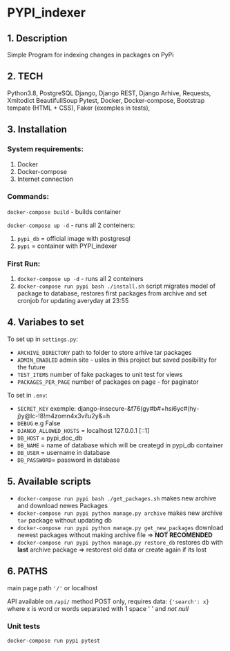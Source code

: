 # PYPI_indexer
## 1. Description
Simple Program for indexing changes in packages on PyPi
## 2. TECH
Python3.8,
PostgreSQL
Django,
Django REST,
Django Arhive,
Requests,
Xmltodict
BeautifullSoup
Pytest,
Docker,
Docker-compose,
Bootstrap tempate (HTML + CSS),
Faker (exemples in tests),

## 3. Installation
### System requirements:
1. Docker
2. Docker-compose
3. Internet connection
### Commands:
`docker-compose build` - builds container

`docker-compose up -d` - runs all 2 conteiners:
1. `pypi_db` =  official image with postgresql
2. `pypi` = container with PYPI_indexer

### First Run:
1. `docker-compose up -d` - runs all 2 conteiners
2. `docker-compose run pypi bash ./install.sh` script migrates model of package to database, restores first packages from archive and set cronjob for updating averyday at 23:55
## 4. Variabes to set
To set up in `settings.py`:

* `ARCHIVE_DIRECTORY` path to folder to store arhive tar packages
* `ADMIN_ENABLED` admin site - usles in this project but saved posibility for the future
* `TEST_ITEMS` number of fake packages to unit test for views
* `PACKAGES_PER_PAGE` number of packages on page - for paginator

To set in `.env`:
* `SECRET_KEY` exemple: django-insecure-&f76(gy#b#+hsi6yc#(hy-j)y@lc-!8!m4zomn4x3vi!u2y&=h
* `DEBUG` e.g False
* `DJANGO_ALLOWED_HOSTS` = localhost 127.0.0.1 [::1]
* `DB_HOST` = pypi_doc_db
* `DB_NAME` = name of database which will be creategd in pypi_db container
* `DB_USER` = username in database
* `DB_PASSWORD`= password in database


## 5. Available scripts
* `docker-compose run pypi bash ./get_packages.sh` makes new archive and download newes Packages
* `docker-compose run pypi python manage.py archive` makes new archive `tar` package without updating db
* `docker-compose run pypi python manage.py get_new_packages` download newest packages without making archive file => **NOT RECOMENDED**
* `docker-compose run pypi python manage.py restore_db` restores db with **last** archive package => restorest old data or create again if its lost

## 6. PATHS
main page path `'/'` or localhost

API available on `/api/` method POST only, requires data: `{'search': x}` where x is word or words separated with 1 space ' ' and *not null*


### Unit tests
`docker-compose run pypi pytest`



